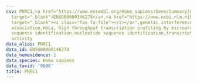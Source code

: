 ```yaml
---
csv: PNRC1,<a href="https://www.ensembl.org/Homo_sapiens/Gene/Summary?db=core;g=ENSG00000146278"
  target="_blank">ENSG00000146278</a>,<a href="https://www.ncbi.nlm.nih.gov/pubmed/17216044"
  target="_blank"><i class="fas fa-file"></i></a>",genetic interference,functional
  association,HeLa, high throughput transcription profiling by microarray,nucleotide
  sequence identification,nucleotide sequence identification,transcriptional regulation,down-regulates
  activity
data_alias: PNRC1
data_id: ENSG00000146278
data_numevidence: 1
data_species: Homo sapiens
data_taxid: '9606'
title: PNRC1
---
```

